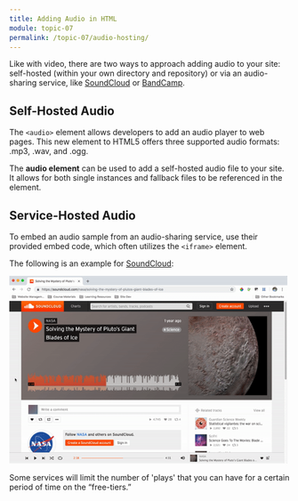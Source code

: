 ```yaml
---
title: Adding Audio in HTML
module: topic-07
permalink: /topic-07/audio-hosting/
---
```


<div class="divider-heading"></div>

Like with video, there are two ways to approach adding audio to your site: self-hosted (within your own directory and repository) or via an audio-sharing service, like <a href="https://soundcloud.com/" target="_new">SoundCloud</a> or <a href="https://bandcamp.com/" target="_new">BandCamp</a>.


## Self-Hosted Audio

The `<audio>` element allows developers to add an audio player to web pages. This new element to HTML5 offers three supported audio formats: .mp3, .wav, and .ogg.

The **audio element** can be used to add a self-hosted audio file to your site. It allows for both single instances and fallback files to be referenced in the element.


## Service-Hosted Audio

To embed an audio sample from an audio-sharing service, use their provided embed code, which often utilizes the `<iframe>` element.

The following is an example for <a href="https://soundcloud.com" target="_new">SoundCloud</a>:

<img src="../img/embed-soundcloud.gif" alt="animation of finding the embed code of a SoundCloud song" title="How to get SoundCloud audio embed codes" width="500" />

<span class="label label-info"></span> Some services will limit the number of 'plays' that you can have for a certain period of time on the “free-tiers.”
